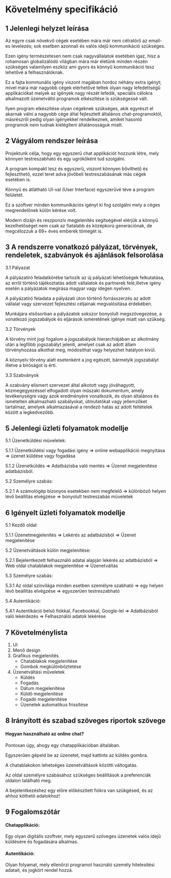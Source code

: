 Követelmény specifikáció
=========================

## 1 Jelenlegi helyzet leírása

Az egyre csak növekvő cégek esetében mára már nem célratörő az email-es levelezés; sok esetben azonnali és valós idejű kommunikáció szükséges.

Ezen igény természetesen nem csak nagyvállalatok esetében igaz, hisz a rohamosan globalizálódó világban mára már életünk minden részén szükséges valamilyen eszköz
ami gyors és könnyű kommunikáció tesz lehetővé a felhasználóknak.

Ez a fajta kommunális igény viszont magában hordoz néhány extra igényt; mivel mára már nagyobb cégek elérhetővé tettek olyan nagy lefedettségű applikációkat
melyek az igények nagy részét lefedik, speciális célokra alkalmazott üzenetváltó programok elkészítése is szükségessé vált.

Ilyen program elkészítése olyan cégeknek szükséges, akik egyrészt el akarnak válni a nagyobb cége által fejlesztett általános chat-programoktól, másrészről
pedig olyan igényekkel rendelkeznek, amiket hasonló programok nem tudnak kielégíteni általánosságuk miatt.

## 2 Vágyálom rendszer leírása

Projektunk célja, hogy egy egyszerű chat applikációt hozzunk létre, mely könnyen testreszabható és egy ugrókőként tud szolgálni.

A program kompakt lesz és egyszerű, viszont könnyen bővíthető és fejleszthető, ezzel teret adva jövőbeli testreszabásának más cégek esetében is. 

Könnyű és átlátható UI-val (User Interface) egyszerűvé téve a program felületét.

Ez a szoftver minden kommunikációs igényt ki fog szolgálni mely a céges megrendelőnek külön kérése volt.

Modern dizájn és reszponzív megjelenítés segítségével elérjük a könnyű kezelhetőséget nem csak az fiatalabb és középkorú generációnak, de megcélozzuk a 69+ éves emberek tömegét is.


## 3 A rendszerre vonatkozó pályázat, törvények, rendeletek, szabványok és ajánlások felsorolása
3.1 Pályazat

A pályázatíró feladatkörébe tartozik az új pályázati lehetőségek felkutatása,
az erről történő tájékoztatás adott vállalatok és partnerek felé,illetve igény esetén a pályázatok megírása magyar vagy idegen nyelven. 

A pályázatíró feladata a pályázati úton történő forrásszerzés az adott vállalat vagy szervezet fejlesztési céljainak megvalósítása érdekében.

Munkájára elsősorban a pályázatok sokszor bonyolult megszövegezése, a vonatkozó jogszabályok és eljárások ismeretének igénye miatt van szükség.

3.2 Törvények

A törvény mint jogi fogalom a jogszabályok hierarchiájában az alkotmány után a legfőbb jogszabályt jelenti, amelyet csak az adott állam törvényhozása alkothat meg, módosíthat vagy helyezhet hatályon kívül.

A köznyelv törvény alatt esetenként a jog egészét, bármelyik jogszabályt illetve a bíróságot is érti.

3.3 Szabványok

A szabvány elismert szervezet által alkotott vagy jóváhagyott, közmegegyezéssel elfogadott olyan műszaki dokumentum, amely tevékenységre vagy azok eredményére vonatkozik, és olyan általános és ismételten alkalmazható szabályokat, útmutatókat vagy jellemzőket tartalmaz, amelyek alkalmazásával a rendező hatás az adott feltételek között a legkedvezőbb.

## 5 Jelenlegi üzleti folyamatok modellje

5.1 Üzenetküldési müveletek: 

5.1.1 Üzenetküldési vagy fogadási igény => online webapplikáció megnyitása => üzenet küldése vagy fogadása

5.1.2 Üzenetküldés => Adatbázisba való mentés => Üzenet megjelenítése adatbázisból.

5.2 Személyre szabás:
 
5.2.1 A számológép bizonyos esetekben nem megfelelő => különböző helyen lévő beállítás elvégzése => bonyolult testreszabás müveletek

6 Igényelt üzleti folyamatok modellje
-------------------------------------
5.1 Kezdő oldal:

5.1.1 Üzenetmegjelenítés => Lekérés az adatbázisból => Üzenet megjelenítése

5.2 Üzenetváltások külön megjelenítése: 

5.2.1 Bejelentkezett felhasználó adatai alapján lekérés az adatbázisból => Web oldal chatablakok megjelenítése => Üzenetváltás

5.3 Személyre szabás:
 
5.3.1 Az oldal színvilága minden esetben személyre szabható => egy helyen lévő beállítás elvégzése => egyszerüen testreszabható

5.4 Autentikáció:

5.4.1 Autentikáció belső fiókkal, Facebookkal, Google-lel => Adatbázisból való lekérdezés => Felhasználói adatok lekérése

## 7 Követelménylista
1. UI
2. Menő design
3. Grafikus megjelenítés
    - Chatablakok megjelenítése
    - Gombok megkülönböztetése
4. Üzenetváltási műveletek
    - Küldés
    - Fogadás
    - Dátum megjelenítése
    - Küldő megjelenítése
    - Fogadó megjelenítése
    - Üzenetek automatikus frissítése

## 8 Irányított és szabad szöveges riportok szövege

#### Hogyan használható az online chat?

 Pontosan úgy, ahogy egy chatapplikációban általában.

 Egyszerűen gépeld be az üzenetet, majd kattints az küldés gombra.
 
 A chatablakokon lehetséges üzenetváltások közötti váltogatás.
 
 Az oldal személyre szabásához szükséges beállítások a preferenciák oldalon található meg.
 
 A bejelentkezéshez egy előre előkészített fiókra van szükgésed, és az ahhoz köthető adatokhoz!

## 9 Fogalomszótár

#### Chatapplikáció:
Egy olyan digitális szoftver, mely egyszerű szöveges üzenetek valós idejű küldésére és fogadására alkalmas.

#### Autentikáció:
Olyan folyamat, mely ellenőrzi programot használó személy hitelesítési adatait, és jogkört rendel hozzá.
